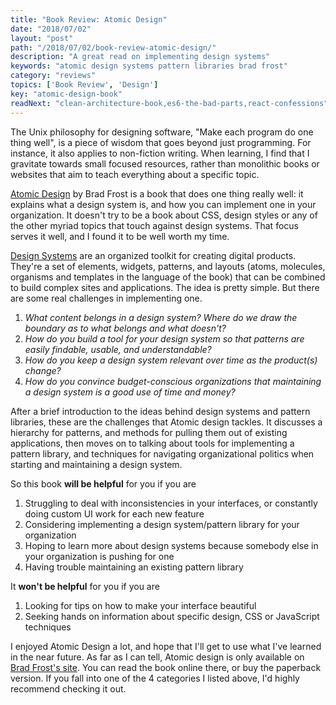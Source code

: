 ```yaml
---
title: "Book Review: Atomic Design"
date: "2018/07/02"
layout: "post"
path: "/2018/07/02/book-review-atomic-design/"
description: "A great read on implementing design systems"
keywords: "atomic design systems pattern libraries brad frost"
category: "reviews"
topics: ['Book Review', 'Design']
key: "atomic-design-book"
readNext: "clean-architecture-book,es6-the-bad-parts,react-confessions"
---
```


The Unix philosophy for designing software, "Make each program do one thing well", is a piece of wisdom that goes beyond just programming.  For instance, it also applies to non-fiction writing.  When learning, I find that I gravitate towards small focused resources, rather than monolithic books or websites that aim to teach everything about a specific topic.

[Atomic Design](http://atomicdesign.bradfrost.com/) by Brad Frost is a book that does one thing really well: it explains what a design system is, and how you can implement one in your organization.  It doesn't try to be a book about CSS, design styles or any of the other myriad topics that touch against design systems.  That focus serves it well, and I found it to be well worth my time.


[Design Systems](http://bradfrost.com/blog/link/design-systems/)  are an organized toolkit for creating digital products.  They're a set of elements, widgets, patterns, and layouts (atoms, molecules, organisms and templates in the language of the book) that can be combined to build complex sites and applications.  The idea is pretty simple.  But there are some real challenges in implementing one.

1. *What content belongs in a design system?  Where do we draw the boundary as to what belongs and what doesn't?*
2. *How do you build a tool for your design system so that patterns are easily findable, usable, and understandable?*
3. *How do you keep a design system relevant over time as the product(s) change?*
4. *How do you convince budget-conscious organizations that maintaining a design system is a good use of time and money?*

After a brief introduction to the ideas behind design systems and pattern libraries, these are the challenges that Atomic design tackles.  It discusses a hierarchy for patterns, and methods for pulling them out of existing applications, then moves on to talking about tools for implementing a pattern library, and techniques for navigating organizational politics when starting and maintaining a design system.

So this book **will be helpful** for you if you are

1. Struggling to deal with inconsistencies in your interfaces, or constantly doing custom UI work for each new feature
2. Considering implementing a design system/pattern library for your organization
3. Hoping to learn more about design systems because somebody else in your organization is pushing for one
4. Having trouble maintaining an existing pattern library

It **won't be helpful** for you if you are

1. Looking for tips on how to make your interface beautiful
2. Seeking hands on information about specific design, CSS or JavaScript techniques

I enjoyed Atomic Design a lot, and hope that I'll get to use what I've learned in the near future.  As far as I can tell, Atomic design is only available on [Brad Frost's site](http://atomicdesign.bradfrost.com/).  You can read the book online there, or buy the paperback version.  If you fall into one of the 4 categories I listed above, I'd highly recommend checking it out.
